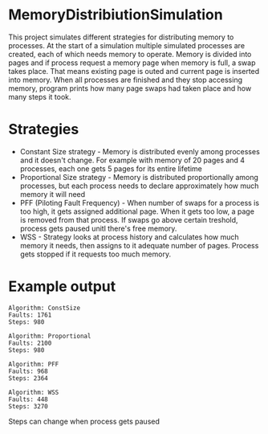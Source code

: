 # MemoryDistribiutionSimulation
This project simulates different strategies for distributing memory to processes. At the start of a simulation multiple simulated processes are created, each of which needs memory to operate. Memory is divided into pages and if process request a memory page when memory is full, a swap takes place. That means existing page is outed and current page is inserted into memory. When all processes are finished and they stop accessing memory, program prints how many page swaps had taken place and how many steps it took.

# Strategies
  * Constant Size strategy - Memory is distributed evenly among processes and it doesn't change. For example with memory of 20 pages and 4 processes, each one gets 5 pages for its entire lifetime
  * Proportional Size strategy - Memory is distributed proportionally among processes, but each process needs to declare approximately how much memory it will need
  * PFF (Piloting Fault Frequency) - When number of swaps for a process is too high, it gets assigned additional page. When it gets too low, a page is removed from that process. If swaps go above certain treshold, process gets paused unitl there's free memory.
  * WSS - Strategy looks at process history and calculates how much memory it needs, then assigns to it adequate number of pages. Process gets stopped if it requests too much memory.

# Example output

```
Algorithm: ConstSize
Faults: 1761
Steps: 980

Algorithm: Proportional
Faults: 2100
Steps: 980

Algorithm: PFF
Faults: 968
Steps: 2364

Algorithm: WSS
Faults: 448
Steps: 3270
```
Steps can change when process gets paused
